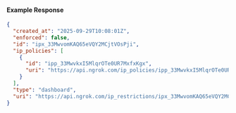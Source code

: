 <!-- Code generated for API Clients. DO NOT EDIT. -->

#### Example Response

```json
{
  "created_at": "2025-09-29T10:08:01Z",
  "enforced": false,
  "id": "ipx_33MwvomKAQ65eVQY2MCjtVOsPji",
  "ip_policies": [
    {
      "id": "ipp_33MwvkxI5MlqrOTe0UR7MxfxKgx",
      "uri": "https://api.ngrok.com/ip_policies/ipp_33MwvkxI5MlqrOTe0UR7MxfxKgx"
    }
  ],
  "type": "dashboard",
  "uri": "https://api.ngrok.com/ip_restrictions/ipx_33MwvomKAQ65eVQY2MCjtVOsPji"
}
```
